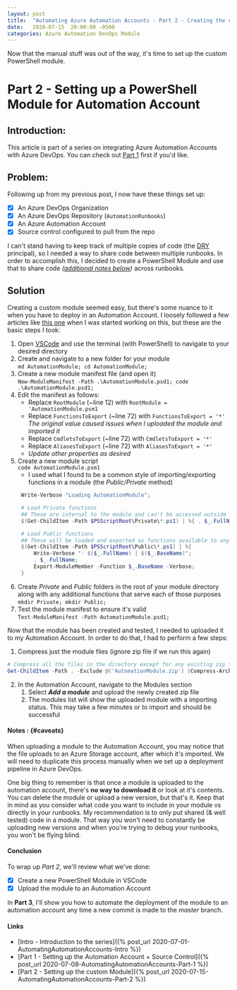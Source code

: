 ```yaml
---
layout: post
title:  "Automating Azure Automation Accounts - Part 2 - Creating the custom module"
date:   2020-07-15  20:00:00 -0500
categories: Azure Automation DevOps Module
---
```



Now that the manual stuff was out of the way, it's time to set up the custom PowerShell module.

<!--more-->

# Part 2 - Setting up a PowerShell Module for Automation Account

## Introduction:
This article is part of a series on integrating Azure Automation Accounts with Azure DevOps. You can check out [Part 1](./AutomatingAutomationAccounts-Part-1.md) first if you'd like.

## Problem:
Following up from my previous post, I now have these things set up:
* [x] An Azure DevOps Organization
* [x] An Azure DevOps Repository (`AutomationRunbooks`)
* [x] An Azure Automation Account 
* [x] Source control configured to pull from the repo

I can't stand having to keep track of multiple copies of code (the [DRY](https://en.wikipedia.org/wiki/Don%27t_repeat_yourself) principal), so I needed a way to share code between multiple runbooks. In order to accomplish this, I decided to create a PowerShell Module and use that to share code *([additional notes below](#caveats))* across runbooks.

## Solution 

Creating a custom module seemed easy, but there's some nuance to it when you have to deploy in an Automation Account. I loosely followed a few articles like [this one](https://blog.kloud.com.au/2018/05/23/creating-your-own-powershell-modules-for-azure-automation-part-1/) when I was started working on this, but these are the basic steps I took:

1. Open [VSCode](https://code.visualstudio.com/) and use the terminal (with PowerShell) to navigate to your desired directory
2. Create and navigate to a new folder for your module <br/>`md AutomationModule; cd AutomationModule;`
3. Create a new module manifest file (and open it) <br/>`New-ModuleManifest -Path .\AutomationModule.psd1; code .\AutomationModule.psd1;`
4. Edit the manifest as follows:
   * Replace `RootModule` (~line 12) with `RootModule = 'AutomationModule.psm1`
   * Replace `FunctionsToExport` (~line 72) with `FunctionsToExport = '*'` 
   <br/>*The original value caused issues when I uploaded the module and imported it*
   * Replace `CmdletsToExport` (~line 72) with `CmdletsToExport = '*'`
   * Replace `AliasesToExport` (~line 72) with `AliasesToExport = '*'`
   * *Update other properties as desired*
5. Create a new module script
<br/>`code AutomationModule.psm1`
   * I used what I found to be a common style of importing/exporting functions in a module (the *Public/Private* method)
   ```PowerShell
    Write-Verbose "Loading AutomationModule";

    # Load Private functions 
    ## These are internal to the module and can't be accessed outside of it
    $(Get-ChildItem -Path $PSScriptRoot\Private\*.ps1) | %{ . $_.FullName; }

    # Load Public functions
    ## These will be loaded and exported as functions available to any script that imports this module
    $(Get-ChildItem -Path $PSScriptRoot\Public\*.ps1) | %{ 
        Write-Verbose "- $($_.FullName) | $($_.BaseName)";
        . $_.FullName; 
        Export-ModuleMember -Function $_.BaseName -Verbose; 
    }
    ```
6. Create *Private* and *Public* folders in the root of your module directory along with any additional functions that serve each of those purposes
  <br/> `mkdir Private; mkdir Public;`
7. Test the module manifest to ensure it's valid
  <br/>`Test-ModuleManifest -Path AutomationModule.psd1;`

Now that the module has been created and tested, I needed to  uploaded it to my Automation Account. In order to do that, I had to perform a few steps:

1. Compress just the module files (ignore zip file if we run this again)
  ```PowerShell
  # Compress all the files in the directory except for any existing zip file we've already created for this module
  Get-ChildItem -Path . -Exclude @('AutomationModule.zip') |Compress-Archive -DestinationPath AutomationModule.zip -Confirm:$false -Force;
  ```
2. In the Automation Account, navigate to the Modules section
    1. Select ***Add a module*** and upload the newly created zip file
    2. The modules list will show the uploaded module with a importing status. This may take a few minutes or to import and should be successful


#### Notes : {#caveats}
When uploading a module to the Automation Account, you may notice that the file uploads to an Azure Storage account, after which it's imported. We will need to duplicate this process manually when we set up a deployment pipeline in Azure DevOps.

One big thing to remember is that once a module is uploaded to the automation account, there's **no way to download it** or look at it's contents. You can delete the module or upload a new version, but that's it. Keep that in mind as you consider what code you want to include in your module vs directly in your runbooks. My recommendation is to only put shared (& well tested) code in a module. That way you won't need to constantly be uploading new versions and when you're trying to debug your runbooks, you won't be flying blind.


#### Conclusion

To wrap up *Part 2*, we'll review what we've done:
* [x] Create a new PowerShell Module in VSCode
* [x] Upload the module to an Automation Account

In **Part 3**, I'll show you how to automate the deployment of the module to an automation account any time a new commit is made to the *master* branch.

#### Links
* [Intro  - Introduction to the series]({% post_url 2020-07-01-AutomatingAutomationAccounts-Intro %})
* [Part 1 - Setting up the Automation Account + Source Control]({% post_url 2020-07-08-AutomatingAutomationAccounts-Part-1 %})
* [Part 2 - Setting up the custom Module]({% post_url 2020-07-15-AutomatingAutomationAccounts-Part-2 %})

